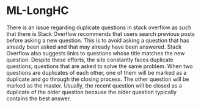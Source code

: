 # ML-LongHC
There is an issue regarding duplicate questions in stack overflow as such that there is Stack Overflow recommends that users search previous posts before asking a new question. This is to avoid asking a question that has already been asked and that may already have been answered. Stack Overflow also suggests links to questions whose title matches the new question. Despite these efforts, the site constantly faces duplicate questions; questions that are asked to solve the same problem. When two questions are duplicates of each other, one of them will be marked as a duplicate and go through the closing process. The other question will be marked as the master. Usually, the recent question will be closed as a duplicate of the older question because the older question typically contains the best answer.
